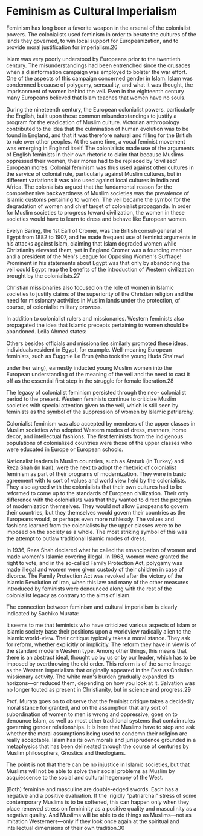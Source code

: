 Feminism as Cultural Imperialism
================================

Feminism has long been a favorite weapon in the arsenal of the
colonialist powers. The colonialists used feminism in order to berate
the cultures of the lands they governed, to win local support for
Europeanization, and to provide moral justification for imperialism.26

Islam was very poorly understood by Europeans prior to the twentieth
century. The misunderstandings had been entrenched since the crusades
when a disinformation campaign was employed to bolster the war effort.
One of the aspects of this campaign concerned gender in Islam. Islam was
condemned because of polygamy, sensuality, and what it was thought, the
imprisonment of women behind the veil. Even in the eighteenth century
many Europeans believed that Islam teaches that women have no souls.

During the nineteenth century, the European colonialist powers,
particularly the English, built upon these common misunderstandings to
justify a program for the eradication of Muslim culture. Victorian
anthropology contributed to the idea that the culmination of human
evolution was to be found in England, and that it was therefore natural
and filling for the British to rule over other peoples. At the same
time, a vocal feminist movement was emerging in England itself. The
colonialists made use of the arguments of English feminists in their own
rhetoric to claim that because Muslims oppressed their women, their
mores had to be replaced by 'civilized' European mores. Colonial
feminism was thus used against other cultures in the service of colonial
rule, particularly against Muslim cultures, but in different variations
it was also used against local cultures in India and Africa. The
colonialists argued that the fundamental reason for the comprehensive
backwardness of Muslim societies was the prevalence of Islamic customs
pertaining to women. The veil became the symbol for the degradation of
women and chief target of colonialist propaganda. In order for Muslim
societies to progress toward civilization, the women in these societies
would have to learn to dress and behave like European women.

Evelyn Baring, the 1st Earl of Cromer, was the British consul-general of
Egypt from 1882 to 1907, and he made frequent use of feminist arguments
in his attacks against Islam, claiming that Islam degraded women while
Christianity elevated them, yet in England Cromer was a founding member
and a president of the Men's League for Opposing Women's Suffrage!
Prominent in his statements about Egypt was that only by abandoning the
veil could Egypt reap the benefits of the introduction of Western
civilization brought by the colonialists.27

Christian missionaries also focused on the role of women in Islamic
societies to justify claims of the superiority of the Christian religion
and the need for missionary activities in Muslim lands under the
protection, of course, of colonialist military prowess.

In addition to colonialist rulers and missionaries. Western feminists
also propagated the idea that Islamic precepts pertaining to women
should be abandoned. Leila Ahmed states:

Others besides officials and missionaries similarly promoted these
ideas, individuals resident in Egypt, for example. Well-meaning European
feminists, such as Euggnie Le Brun (who took the young Huda Sha'rawi

under her wing), earnestly inducted young Muslim women into the European
understanding of the meaning of the veil and the need to cast it off as
the essential first step in the struggle for female liberation.28

The legacy of colonialist feminism persisted through the neo-
colonialist period to the present. Western feminists continue to
criticize Muslim societies with special attention given to the veil,
which is still seen by feminists as the symbol of the suppression of
women by Islamic patriarchy.

Colonialist feminism was also accepted by members of the upper classes
in Muslim societies who adopted Western modes of dress, manners, home
decor, and intellectual fashions. The first feminists from the
indigenous populations of colonialized countries were those of the upper
classes who were educated in Europe or European schools.

Nationalist leaders in Muslim countries, such as Ataturk (in Turkey) and
Reza Shah (in Iran), were the next to adopt the rhetoric of colonialist
feminism as part of their programs of modernization. They were in basic
agreement with to sort of values and world view held by the
colonialists. They also agreed with the colonialists that their own
cultures had to be reformed to come up to the standards of European
civilization. Their only difference with the colonialists was that they
wanted to direct the program of modernization themselves. They would not
allow Europeans to govern their countries, but they themselves would
govern their countries as the Europeans would, or perhaps even more
ruthlessly. The values and fashions learned from the colonialists by the
upper classes were to be imposed on the society as a whole. The most
striking symbol of this was the attempt to outlaw traditional Islamic
modes of dress.

In 1936, Reza Shah declared what he called the emancipation of women and
made women's Islamic covering illegal. In 1963, women were granted the
right to vote, and in the so-called Family Protection Act, polygamy was
made illegal and women were given custody of their children in case of
divorce. The Family Protection Act was revoked after the victory of the
Islamic Revolution of Iran, when this law and many of the other measures
introduced by feminists were denounced along with the rest of the
colonialist legacy as contrary to the aims of Islam.

The connection between feminism and cultural imperialism is clearly
indicated by Sachiko Murata:

It seems to me that feminists who have criticized various aspects of
Islam or Islamic society base their positions upon a worldview radically
alien to the Islamic world-view. Their critique typically takes a moral
stance. They ask for reform, whether explicitly or implicitly. The
reform they have in view is of the standard modern Western type. Among
other things, this means that there is an abstract ideal, thought up by
us or by our leader, which has to be imposed by overthrowing the old
order. This reform is of the same lineage as the Western imperialism
that originally appeared in the East as Christian missionary activity.
The white man's burden gradually expanded its horizons—or reduced them,
depending on how you look at it. Salvation was no longer touted as
present in Christianity, but in science and progress.29

Prof. Murata goes on to observe that the feminist critique takes a
decidedly moral stance for granted, and on the assumption that any sort
of subordination of women to men is wrong and oppressive, goes on to
denounce Islam, as well as most other traditional systems that contain
rules governing gender relationships. It is here that Muslims have to
stop and ask whether the moral assumptions being used to condemn their
religion are really acceptable. Islam has its own morals and
jurisprudence grounded in a metaphysics that has been delineated through
the course of centuries by Muslim philosophers, Gnostics and
theologians.

The point is not that there can be no injustice in Islamic societies,
but that Muslims will not be able to solve their social problems as
Muslim by acquiescence to the social and cultural hegemony of the West.

[Both] feminine and masculine are double-edged swords. Each has a
negative and a positive evaluation. If the  rigidly "patriarchal" stress
of some contemporary Muslims is to be softened, this can happen only
when they place renewed stress on femininity as a positive quality and
masculinity as a negative quality. And Muslims will be able to do things
as Muslims—not as imitation Westerners—only if they look once again at
the spiritual and intellectual dimensions of their own tradition.30


